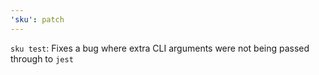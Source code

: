 ```yaml
---
'sku': patch
---
```


`sku test`: Fixes a bug where extra CLI arguments were not being passed through to `jest`
